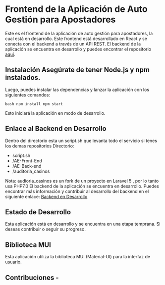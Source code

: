 # Frontend de la Aplicación de Auto Gestión para Apostadores

Este es el frontend de la aplicación de auto gestión para apostadores, la cual está en desarrollo. Este frontend está desarrollado en React y se conecta con el backend a través de un API REST. El backend de la aplicación se encuentra en desarrollo y puedes encontrar el repositorio [aquí](https://github.com/IgnacioRomang/AE-Back-end).

## Instalación Asegúrate de tener Node.js y npm instalados.

Luego, puedes instalar las dependencias y lanzar la aplicación con los siguientes comandos:

`bash npm install npm start `

Esto iniciará la aplicación en modo de desarrollo.

## Enlace al Backend en Desarrollo

Dentro del directorio esta un script.sh que levanta todo el servicio si tenes los demas repositorios
Directorio:

- script.sh
- /AE-Front-End
- /AE-Back-end
- /auditoria_casinos

Nota: audioria_casinos es un fork de un proyecto en Laravel 5 , por lo tanto usa PHP7.0
El backend de la aplicación se encuentra en desarrollo. Puedes encontrar más información y contribuir al desarrollo del backend en el siguiente enlace: [Backend en Desarrollo](https://github.com/IgnacioRomang/AE-Back-end)

## Estado de Desarrollo

Esta aplicación está en desarrollo y se encuentra en una etapa temprana. Si deseas contribuir o seguir su progreso.

## Biblioteca MUI

Esta aplicación utiliza la biblioteca MUI (Material-UI) para la interfaz de usuario.

## Contribuciones -
